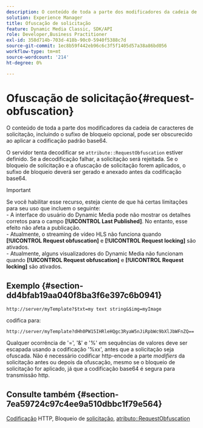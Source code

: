```yaml
---
description: O conteúdo de toda a parte dos modificadores da cadeia de caracteres de solicitação, incluindo o sufixo de bloqueio opcional, pode ser obscurecido ao aplicar a codificação padrão base64.
solution: Experience Manager
title: Ofuscação de solicitação
feature: Dynamic Media Classic, SDK/API
role: Developer,Business Practitioner
exl-id: 358d714b-703d-418b-90c0-5940f5388c7d
source-git-commit: 1ec8b59f442eb96c6c3f5f1405d57a38a86bd056
workflow-type: tm+mt
source-wordcount: '214'
ht-degree: 0%

---
```


# Ofuscação de solicitação{#request-obfuscation}

O conteúdo de toda a parte dos modificadores da cadeia de caracteres de solicitação, incluindo o sufixo de bloqueio opcional, pode ser obscurecido ao aplicar a codificação padrão base64.

O servidor tenta decodificar se `attribute::RequestObfuscation` estiver definido. Se a decodificação falhar, a solicitação será rejeitada. Se o bloqueio de solicitação e a ofuscação de solicitação forem aplicados, o sufixo de bloqueio deverá ser gerado e anexado antes da codificação base64.

>[!IMPORTANT]
>
>Se você habilitar esse recurso, esteja ciente de que há certas limitações para seu uso que incluem o seguinte:<br>- A interface do usuário do Dynamic Media pode não mostrar os detalhes corretos para o campo **[!UICONTROL Last Published]**. No entanto, esse efeito não afeta a publicação.<br>- Atualmente, o streaming de vídeo HLS não funciona quando **[!UICONTROL Request obfuscation]** e  **[!UICONTROL Request locking]** são ativados.<br>- Atualmente, alguns visualizadores do Dynamic Media não funcionam quando  **[!UICONTROL Request obfuscation]** e  **[!UICONTROL Request locking]** são ativados.

## Exemplo {#section-dd4bfab19aa040f8ba3f6e397c6b0941}

`http://server/myTemplate?$txt=my text string&$img=myImage`

codifica para:

`http://server/myTemplate?dHh0PW15IHRleHQgc3RyaW5nJiRpbWc9bXlJbWFnZQ==`

Qualquer ocorrência de &#39;=&#39;, &#39;&amp;&#39; e &#39;%&#39; em sequências de valores deve ser escapada usando a codificação &#39;%xx&#39;, antes que a solicitação seja ofuscada. Não é necessário codificar http-encode a parte *modifiers* da solicitação antes ou depois da ofuscação, mesmo se o bloqueio de solicitação for aplicado, já que a codificação base64 é segura para transmissão http.

## Consulte também {#section-7ea59724c97c4ee9a510dbbc1f79e564}

[Codificação](../../../../../is-api/http-ref/image-serving-api-ref/c-http-protocol-reference/c-syntax-and-features/r-http-encoding.md#reference-bb34dd13f316462695448acfa8f92df7) HTTP, Bloqueio de  [solicitação](../../../../../is-api/http-ref/image-serving-api-ref/c-http-protocol-reference/c-syntax-and-features/r-request-locking.md#reference-4177193d20774daab0dbf206a927844c),  [atributo::RequestObfuscation](../../../../../is-api/image-catalog/image-serving-api-ref/c-image-catalog-reference/c-attributes-reference/r-requestobfuscation.md#reference-730a3330253343f893419ebd52baf0bd)
